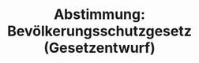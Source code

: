 ---
abstimmung:
  abstimmung: 6
  bundestagssitzung: 223
  datum: 21. April 2021
  legislaturperiode: 19
categories:
- Todo
data:
- title: Abstimmungsergebnis 20210421_6-data.pdf
  url: /res/2021-btw/abstimmungsergebnisse/20210421_6-data.pdf
- title: Abstimmungsergebnis 20210421_6_xls-data.xlsx
  url: /res/2021-btw/abstimmungsergebnisse/20210421_6_xls-data.xlsx
- title: Abstimmungsergebnis 20210421_6_xls-data.csv
  url: /res/2021-btw/abstimmungsergebnisse/csv/20210421_6_xls-data.csv
documents:
- local: /res/2021-btw/drucksachen/28444.pdf
  title: Drucksache 19/28444
  url: https://dip21.bundestag.de/dip21/btd/19/284/1928444.pdf
- local: /res/2021-btw/drucksachen/28692.pdf
  title: Drucksache 19/28692
  url: https://dip21.bundestag.de/dip21/btd/19/286/1928692.pdf
- local: /res/2021-btw/drucksachen/28732.pdf
  title: Drucksache 19/28732
  url: https://dip21.bundestag.de/dip21/btd/19/287/1928732.pdf
ergebnis:
  AfD:
    enthaltung: 0
    gesamt: 88
    ja: 0
    nein: 83
    nichtabgegeben: 5
    ungueltig: 0
  Bündnis 90/Die Grünen:
    enthaltung: 56
    gesamt: 67
    ja: 0
    nein: 1
    nichtabgegeben: 10
    ungueltig: 0
  Die Linke:
    enthaltung: 0
    gesamt: 69
    ja: 0
    nein: 60
    nichtabgegeben: 9
    ungueltig: 0
  FDP:
    enthaltung: 0
    gesamt: 80
    ja: 0
    nein: 77
    nichtabgegeben: 3
    ungueltig: 0
  cdu/csu:
    enthaltung: 5
    gesamt: 245
    ja: 207
    nein: 21
    nichtabgegeben: 12
    ungueltig: 0
  file: 20210421_6_xls-data.xlsx
  fraktionslos:
    enthaltung: 0
    gesamt: 8
    ja: 0
    nein: 6
    nichtabgegeben: 2
    ungueltig: 0
  spd:
    enthaltung: 3
    gesamt: 152
    ja: 135
    nein: 2
    nichtabgegeben: 12
    ungueltig: 0
layout: abstimmung
links:
- title: Link zu bundestag.de
  url: https://www.bundestag.de/parlament/plenum/abstimmung/abstimmung?id=726
preview: 'Deutscher Bundestag


  223. Sitzung des Deutschen Bundestages

  am Mittwoch, 21. April 2021


  Endgültiges Ergebnis der Namentlichen Abstimmung Nr. 6


  Gesetzentwurf der Fraktionen der CDU/CSU und SPD

  Entwurf eines Vierten Gesetzes zum Schutz der Bevölkerung bei einer epidemischen
  Lage

  von nationaler Tragweite

  - Drs. 19/28444, 19/28692 und 19/28732'
tags:
- Todo
title: 'Abstimmung: Bevölkerungsschutzgesetz (Gesetzentwurf)'
---